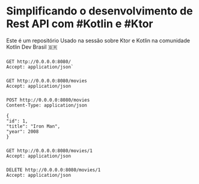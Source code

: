# Simplificando o desenvolvimento de Rest APl com #Kotlin e #Ktor
Este é um repositório Usado na sessão sobre Ktor e Kotlin na comunidade Kotlin Dev Brasil 🇧🇷 


###
```http request
GET http://0.0.0.0:8080/
Accept: application/json`
```

###
```http request
GET http://0.0.0.0:8080/movies
Accept: application/json
```



###
```http request
POST http://0.0.0.0:8080/movies
Content-Type: application/json

{
"id": 1,
"title": "Iron Man",
"year": 2008
}
```

###
```http request
GET http://0.0.0.0:8080/movies/1
Accept: application/json
```



###
```http request
DELETE http://0.0.0.0:8080/movies/1
Accept: application/json
```